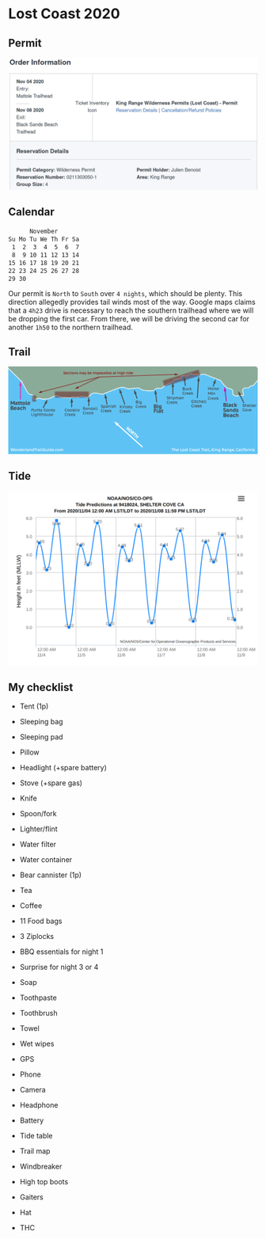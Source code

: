 # Lost Coast 2020
## Permit
![Permit](https://raw.githubusercontent.com/jbenoist/lost-coast-2020/master/permit.png)

## Calendar
```
      November       
Su Mo Tu We Th Fr Sa 
 1  2  3  4  5  6  7 
 8  9 10 11 12 13 14 
15 16 17 18 19 20 21 
22 23 24 25 26 27 28 
29 30                
```
Our permit is `North` to `South` over `4 nights`, which should be plenty. This direction allegedly provides tail winds most of the way. Google maps claims that a `4h23` drive is necessary to reach the southern trailhead where we will be dropping the first car. From there, we will be driving the second car for another `1h50` to the northern trailhead.

## Trail
![Trail](https://raw.githubusercontent.com/jbenoist/lost-coast-2020/master/trail.png)

## Tide
![Tide](https://raw.githubusercontent.com/jbenoist/lost-coast-2020/master/tide.png)

## My checklist

* Tent (1p)
* Sleeping bag
* Sleeping pad
* Pillow

* Headlight (+spare battery)
* Stove (+spare gas)
* Knife
* Spoon/fork
* Lighter/flint
* Water filter
* Water container

* Bear cannister (1p)
* Tea
* Coffee
* 11 Food bags
* 3 Ziplocks
* BBQ essentials for night 1
* Surprise for night 3 or 4

* Soap
* Toothpaste
* Toothbrush
* Towel
* Wet wipes

* GPS
* Phone
* Camera
* Headphone
* Battery
* Tide table
* Trail map

* Windbreaker
* High top boots
* Gaiters
* Hat

* THC
